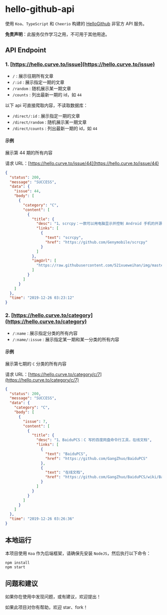 # hello-github-api

使用 `Koa`、`TypeScript` 和 `Cheerio` 构建的 [HelloGithub](https://github.com/521xueweihan/HelloGitHub) 非官方 API 服务。

**免责声明**：此服务仅作学习之用，不可用于其他用途。

## API Endpoint

### 1. [https://hello.curve.to/issue](https://hello.curve.to/issue)

- `/` : 展示往期所有文章
- `/:id` : 展示指定一期的文章
- `/random` : 随机展示某一期文章
- `/counts` : 列出最新一期的 id，如 `44`

以下 api 可直接爬取内容，不读取数据库：

- `/direct/:id` : 展示指定一期的文章
- `/direct/random` : 随机展示某一期文章
- `/direct/counts` : 列出最新一期的 id，如 `44`

#### 示例

展示第 44 期的所有内容

请求 URL：[https://hello.curve.to/issue/44](https://hello.curve.to/issue/44)

```json
{
  "status": 200,
  "message": "SUCCESS",
  "data": {
    "issue": 44,
    "body": [
      {
        "category": "C",
        "content": [
          {
            "title": {
              "desc": "1、scrcpy：一款可以用电脑显示并控制 Android 手机的开源工具。连接方便使用方便，手机无需 root、无需安装任何应用。支持 USB、Wi-Fi 两种方式连接，支持 Windows、macOS、Linux 三种操作系统。注意电脑端需要安装 adb 工具",
              "links": [
                {
                  "text": "scrcpy",
                  "href": "https://github.com/Genymobile/scrcpy"
                }
              ]
            },
            "imgUrl": [
              "https://raw.githubusercontent.com/521xueweihan/img/master/hellogithub/44/img/scrcpy.jpg"
            ]
          }
        ]
      }
    ]
  },
  "time": "2019-12-26 03:23:12"
}
```

### 2. [https://hello.curve.to/category](https://hello.curve.to/category)

- `/:name` : 展示指定分类的所有内容
- `/:name/:issue` : 展示指定某一期和某一分类的所有内容

#### 示例

展示第七期的 `C` 分类的所有内容

请求 URL：[https://hello.curve.to/category/c/7](https://hello.curve.to/category/c/7)

```json
{
  "status": 200,
  "message": "SUCCESS",
  "data": {
    "category": "C",
    "body": [
      {
        "issue": 7,
        "content": [
          {
            "title": {
              "desc": "1、BaiduPCS：C 写的百度网盘命令行工具，在线文档",
              "links": [
                {
                  "text": "BaiduPCS",
                  "href": "https://github.com/GangZhuo/BaiduPCS"
                },
                {
                  "text": "在线文档",
                  "href": "https://github.com/GangZhuo/BaiduPCS/wiki/BaiduPCS-%E5%9F%BA%E6%9C%AC%E4%BD%BF%E7%94%A8"
                }
              ]
            }
          }
        ]
      }
    ]
  },
  "time": "2019-12-26 03:26:36"
}
```

## 本地运行

本项目使用 `Koa` 作为后端框架，请确保先安装 `NodeJS`，然后执行以下命令：

```shell
npm install
npm start
```

## 问题和建议

如果你在使用中发现问题，或有建议，欢迎提出！

如果此项目对你有帮助，欢迎 star、fork！
